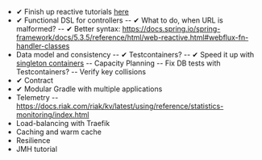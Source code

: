 - ✔ Finish up reactive tutorials 
  [here](https://tech.io/playgrounds/929/reactive-programming-with-reactor-3/transform)
- ✔ Functional DSL for controllers
  -- ✔ What to do, when URL is malformed?
  -- ✔ Better syntax: https://docs.spring.io/spring-framework/docs/5.3.5/reference/html/web-reactive.html#webflux-fn-handler-classes
- Data model and consistency
  -- ✔ Testcontainers?
  -- ✔ Speed it up with [singleton containers](https://www.testcontainers.org/test_framework_integration/manual_lifecycle_control/#singleton-containers)
  -- Capacity Planning
  -- Fix DB tests with Testcontainers?
  -- Verify key collisions
- ✔ Contract
- ✔ Modular Gradle with multiple applications
- Telemetry
  -- https://docs.riak.com/riak/kv/latest/using/reference/statistics-monitoring/index.html
- Load-balancing with Traefik
- Caching and warm cache
- Resilience
- JMH tutorial
